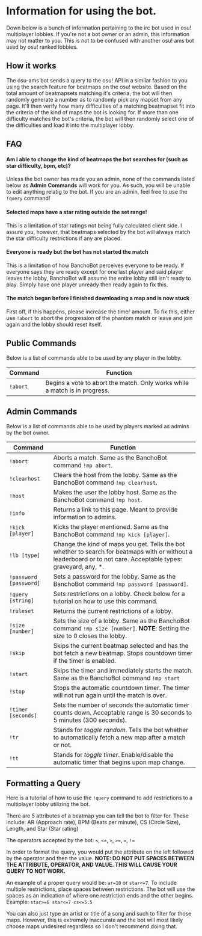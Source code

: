 # Information for using the bot.
Down below is a bunch of information pertaining to the irc bot used in osu! multiplayer lobbies. If you're not a bot owner or an admin, this information may not matter to you. This is not to be confused with another osu! ams bot used by osu! ranked lobbies.

## How it works
The osu-ams bot sends a query to the osu! API in a similar fashion to you using the search feature for beatmaps on the osu! website. Based on the total amount of beatmapsets matching it's criteria, the bot will then randomly generate a number as to randomly pick any mapset from any page. It'll then verify how many difficulties of a matching beatmapset fit into the criteria of the kind of maps the bot is looking for. If more than one difficulty matches the bot's criteria, the bot will then randomly select one of the difficulties and load it into the multiplayer lobby.

## FAQ
#### Am I able to change the kind of beatmaps the bot searches for (such as star difficulty, bpm, etc)?
Unless the bot owner has made you an admin, none of the commands listed below as **Admin Commands** will work for you. As such, you will be unable to edit anything relatig to the bot. If you are an admin, feel free to use the `!query` command!

#### Selected maps have a star rating outside the set range!
This is a limitation of star ratings not being fully calculated client side. I assure you, however, that beatmaps selected by the bot will always match the star difficulty restrictions if any are placed.

#### Everyone is ready but the bot has not started the match
This is a limitation of how BanchoBot perceives everyone to be ready. If everyone says they are ready except for one last player and said player leaves the lobby, BanchoBot will assume the entire lobby still isn't ready to play. Simply have one player unready then ready again to fix this.

#### The match began before I finished downloading a map and is now stuck
First off, if this happens, please increase the timer amount. To fix this, either use `!abort` to abort the progression of the phantom match or leave and join again and the lobby should reset itself.

## Public Commands
Below is a list of commands able to be used by any player in the lobby.

| Command | Function |
|---------|----------|
| `!abort` | Begins a vote to abort the match. Only works while a match is in progress. |

## Admin Commands
Below is a list of commands able to be used by players marked as admins by the bot owner.

| Command | Function |
|---------|----------|
| `!abort` | Aborts a match. Same as the BanchoBot command `!mp abort`. |
| `!clearhost` | Clears the host from the lobby. Same as the BanchoBot command `!mp clearhost`. |
| `!host` | Makes the user the lobby host. Same as the BanchoBot command `!mp host`. |
| `!info` | Returns a link to this page. Meant to provide information to admins. |
| `!kick [player]` | Kicks the player mentioned. Same as the BanchoBot command `!mp kick [player]`. |
| `!lb [type]` | Change the kind of maps you get. Tells the bot whether to search for beatmaps with or without a leaderboard or to not care. Acceptable types: graveyard, any, *. |
| `!password [password]` | Sets a password for the lobby. Same as the BanchoBot command `!mp password [password]`. |
| `!query [string]` | Sets restrictions on a lobby. Check below for a tutorial on how to use this command. |
| `!ruleset` | Returns the current restrictions of a lobby. |
| `!size [number]` | Sets the size of a lobby. Same as the BanchoBot command `!mp size [number]`. **NOTE**: Setting the size to 0 closes the lobby. |
| `!skip` | Skips the current beatmap selected and has the bot fetch a new beatmap. Stops countdown timer if the timer is enabled. |
| `!start` | Skips the timer and immediately starts the match. Same as the BanchoBot command `!mp start` |
| `!stop` | Stops the automatic countdown timer. The timer will not run again until the match is over. |
| `!timer [seconds]` | Sets the number of seconds the automatic timer counts down. Acceptable range is 30 seconds to 5 minutes (300 seconds). |
| `!tr` | Stands for *toggle random*. Tells the bot whether to automatically fetch a new map after a match or not. |
| `!tt` | Stands for *toggle timer*. Enable/disable the automatic timer that begins upon map change. |

## Formatting a Query
Here is a tutorial of how to use the `!query` command to add restrictions to a multiplayer lobby utilizing the bot.

There are 5 attributes of a beatmap you can tell the bot to filter for. These include: AR (Approach rate), BPM (Beats per minute), CS (Circle Size), Length, and Star (Star rating)

The operators accepted by the bot: `<`, `<=`, `>`, `>=`, `=`, `!=`

In order to format the query, you would put the attribute on the left followed by the operator and then the value. **NOTE: DO NOT PUT SPACES BETWEEN THE ATTRIBUTE, OPERATOR, AND VALUE. THIS WILL CAUSE YOUR QUERY TO NOT WORK.**

An example of a proper query would be: `ar=10` or `star<=7`.
To include multiple restrictions, place spaces between restrictions. The bot will use the spaces as an indication of where one restriction ends and the other begins. Example: `star>=6 star<=7 cs<=5.5`

You can also just type an artist or title of a song and such to filter for those maps. However, this is extremely inaccurate and the bot will most likely choose maps undesired regardless so I don't recommend doing that.

